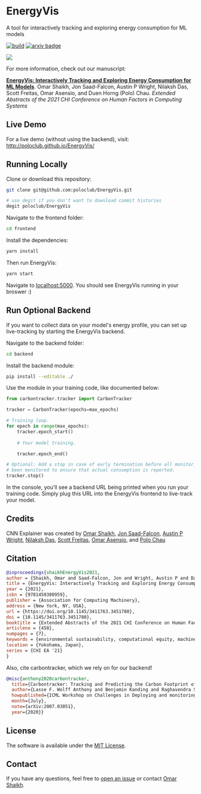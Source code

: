 # EnergyVis

A tool for interactively tracking and exploring energy consumption for ML models

[![build](https://github.com/poloclub/EnergyVis/workflows/build/badge.svg)](https://github.com/poloclub/EnergyVis/actions)
[![arxiv badge](https://img.shields.io/badge/arXiv-2103.16435-red)](https://arxiv.org/abs/2103.16435)

<a href="https://youtu.be/QuVsnS9p1Qc" target="_blank"><img src="https://i.imgur.com/gqqnF3d.png" style="max-width:100%;"></a>

For more information, check out our manuscript:

[**EnergyVis: Interactively Tracking and Exploring Energy Consumption for ML Models**](https://arxiv.org/abs/2103.16435).
Omar Shaikh, Jon Saad-Falcon, Austin P Wright, Nilaksh Das, Scott Freitas, Omar Asensio, and Duen Horng (Polo) Chau.
*Extended Abstracts of the 2021 CHI Conference on Human Factors in Computing Systems*

## Live Demo

For a live demo (without using the backend), visit: http://poloclub.github.io/EnergyVis/

## Running Locally

Clone or download this repository:

```bash
git clone git@github.com:poloclub/EnergyVis.git

# use degit if you don't want to download commit histories
degit poloclub/EnergyVis
```

Navigate to the frontend folder:

```bash
cd frontend
```

Install the dependencies:

```bash
yarn install
```

Then run EnergyVis:

```bash
yarn start
```

Navigate to [localhost:5000](https://localhost:5000). You should see EnergyVis running in your broswer :)

## Run Optional Backend

If you want to collect data on your model's energy profile, you can set up live-tracking by starting the EnergyVis backend.

Navigate to the backend folder:

```bash
cd backend
```

Install the backend module:

```bash
pip install --editable ./
```

Use the module in your training code, like documented below:

```python
from carbontracker.tracker import CarbonTracker

tracker = CarbonTracker(epochs=max_epochs)

# Training loop.
for epoch in range(max_epochs):
    tracker.epoch_start()
    
    # Your model training.

    tracker.epoch_end()

# Optional: Add a stop in case of early termination before all monitor_epochs has
# been monitored to ensure that actual consumption is reported.
tracker.stop()
```

In the console, you'll see a backend URL being printed when you run your training code. Simply plug this URL into the EnergyVis frontend to live-track your model.

## Credits

CNN Explainer was created by 
<a href="https://oshaikh.com/">Omar Shaikh</a>,
<a href="https://www.linkedin.com/in/jonsaadfalcon/">Jon Saad-Falcon</a>,
<a href="https://www.austinpwright.com/">Austin P Wright</a>,
<a href="https://nilakshdas.com/">Nilaksh Das</a>,
<a href="https://www.scottfreitas.com/">Scott Freitas</a>,
<a href="https://www.asensioresearch.com/">Omar Asensio</a>, and
<a href="https://www.cc.gatech.edu/~dchau/">Polo Chau</a>

## Citation

```bibTeX
@inproceedings{shaikhEnergyVis2021,
author = {Shaikh, Omar and Saad-Falcon, Jon and Wright, Austin P and Das, Nilaksh and Freitas, Scott and Asensio, Omar and Chau, Duen Horng},
title = {EnergyVis: Interactively Tracking and Exploring Energy Consumption for ML Models},
year = {2021},
isbn = {9781450380959},
publisher = {Association for Computing Machinery},
address = {New York, NY, USA},
url = {https://doi.org/10.1145/3411763.3451780},
doi = {10.1145/3411763.3451780},
booktitle = {Extended Abstracts of the 2021 CHI Conference on Human Factors in Computing Systems},
articleno = {458},
numpages = {7},
keywords = {environmental sustainability, computational equity, machine learning, interactive visualization},
location = {Yokohama, Japan},
series = {CHI EA '21}
}
```

Also, cite carbontracker, which we rely on for our backend!

```bibTeX
@misc{anthony2020carbontracker,
  title={Carbontracker: Tracking and Predicting the Carbon Footprint of Training Deep Learning Models},
  author={Lasse F. Wolff Anthony and Benjamin Kanding and Raghavendra Selvan},
  howpublished={ICML Workshop on Challenges in Deploying and monitoring Machine Learning Systems},
  month={July},
  note={arXiv:2007.03051},
  year={2020}}
```

## License

The software is available under the [MIT License](https://github.com/poloclub/EnergyVis/blob/master/LICENSE).

## Contact

If you have any questions, feel free to [open an issue](https://github.com/poloclub/EnergyVis/issues/new/choose) or contact [Omar Shaikh](https://oshaikh.com).
